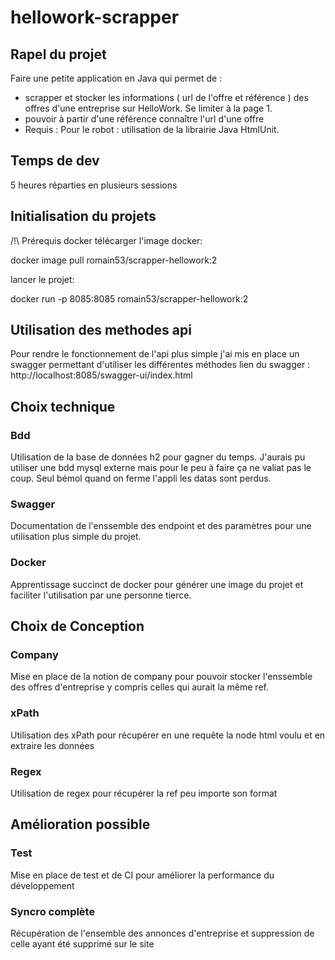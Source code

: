 # hellowork-scrapper
## Rapel du projet
Faire une petite application en Java qui permet de : 
- scrapper et stocker les informations ( url de l'offre et référence ) des offres d'une entreprise sur HelloWork.  Se limiter à la page 1.
- pouvoir à partir d'une référence connaître l'url d'une offre
- Requis : Pour le robot : utilisation de la librairie Java HtmlUnit.
## Temps de dev
5 heures réparties en plusieurs sessions

## Initialisation du projets 
/!\ Prérequis docker 
télécarger l'image docker:

docker image pull romain53/scrapper-hellowork:2

lancer le projet: 

docker run -p 8085:8085 romain53/scrapper-hellowork:2

## Utilisation des methodes api 
Pour rendre le fonctionnement de l'api plus simple j'ai mis en place un swagger permettant d'utiliser les différentes méthodes
lien du swagger : http://localhost:8085/swagger-ui/index.html

## Choix technique
### Bdd
Utilisation de la base de données h2 pour gagner du temps. J'aurais pu utiliser une bdd mysql externe mais pour le peu à faire ça ne valiat pas le coup. Seul bémol quand on ferme l'appli les datas sont perdus. 

### Swagger
Documentation de l'enssemble des endpoint et des paramètres pour une utilisation plus simple du projet.

### Docker 
Apprentissage succinct de docker pour générer une image du projet et faciliter l'utilisation par une personne tierce.

## Choix de Conception

### Company
Mise en place de la notion de company pour pouvoir stocker l'enssemble des offres d'entreprise y compris celles qui aurait la même ref.

### xPath
Utilisation des xPath pour récupérer en une requête la node html voulu et en extraire les données

### Regex
Utilisation de regex pour récupérer la ref peu importe son format

## Amélioration possible
### Test
Mise en place de test et de CI pour améliorer la performance du développement

### Syncro complète
Récupération de l'ensemble des annonces d'entreprise et suppression de celle ayant été supprimé sur le site